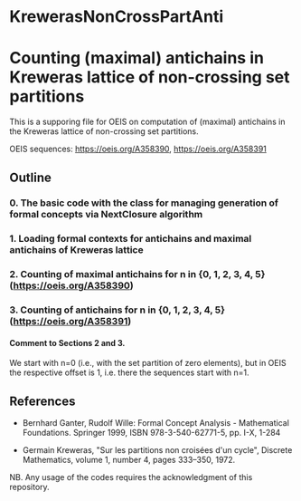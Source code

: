 # KrewerasNonCrossPartAnti
# Counting (maximal) antichains in Kreweras lattice of non-crossing set partitions




This is a supporing file for OEIS on computation of (maximal) antichains in the Kreweras lattice of non-crossing set partitions.

OEIS sequences: https://oeis.org/A358390, https://oeis.org/A358391

## Outline

### 0. The basic code with the class for managing generation of formal concepts via NextClosure algorithm

### 1. Loading formal contexts for antichains and maximal antichains of Kreweras lattice

### 2. Counting of maximal antichains for n in {0, 1, 2, 3, 4, 5} (https://oeis.org/A358390)

### 3. Counting of  antichains for n in {0, 1, 2, 3, 4, 5} (https://oeis.org/A358391)

#### Comment to Sections 2 and 3.


We start with n=0 (i.e., with the set partition of zero elements), but in OEIS the respective offset is 1, i.e. there the sequences start with n=1.


## References

* Bernhard Ganter, Rudolf Wille:
Formal Concept Analysis - Mathematical Foundations. Springer 1999, ISBN 978-3-540-62771-5, pp. I-X, 1-284

* Germain Kreweras, "Sur les partitions non croisées d'un cycle", Discrete Mathematics, volume 1, number 4, pages 333–350, 1972.

NB. Any usage of the codes requires the acknowledgment of this repository.






